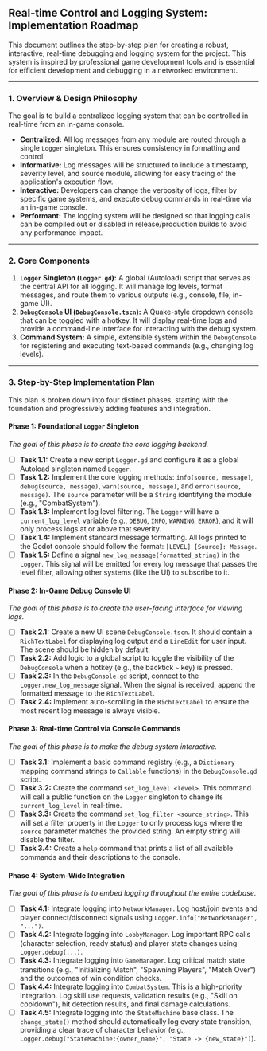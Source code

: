 ## Real-time Control and Logging System: Implementation Roadmap

This document outlines the step-by-step plan for creating a robust, interactive, real-time debugging and logging system for the project. This system is inspired by professional game development tools and is essential for efficient development and debugging in a networked environment.

---

### **1. Overview & Design Philosophy**

The goal is to build a centralized logging system that can be controlled in real-time from an in-game console.

-   **Centralized:** All log messages from any module are routed through a single `Logger` singleton. This ensures consistency in formatting and control.
-   **Informative:** Log messages will be structured to include a timestamp, severity level, and source module, allowing for easy tracing of the application's execution flow.
-   **Interactive:** Developers can change the verbosity of logs, filter by specific game systems, and execute debug commands in real-time via an in-game console.
-   **Performant:** The logging system will be designed so that logging calls can be compiled out or disabled in release/production builds to avoid any performance impact.

---

### **2. Core Components**

1.  **`Logger` Singleton (`Logger.gd`):** A global (Autoload) script that serves as the central API for all logging. It will manage log levels, format messages, and route them to various outputs (e.g., console, file, in-game UI).
2.  **`DebugConsole` UI (`DebugConsole.tscn`):** A Quake-style dropdown console that can be toggled with a hotkey. It will display real-time logs and provide a command-line interface for interacting with the debug system.
3.  **Command System:** A simple, extensible system within the `DebugConsole` for registering and executing text-based commands (e.g., changing log levels).

---

### **3. Step-by-Step Implementation Plan**

This plan is broken down into four distinct phases, starting with the foundation and progressively adding features and integration.

#### **Phase 1: Foundational `Logger` Singleton**

*The goal of this phase is to create the core logging backend.*

-   [ ] **Task 1.1:** Create a new script `Logger.gd` and configure it as a global Autoload singleton named `Logger`.
-   [ ] **Task 1.2:** Implement the core logging methods: `info(source, message)`, `debug(source, message)`, `warn(source, message)`, and `error(source, message)`. The `source` parameter will be a `String` identifying the module (e.g., "CombatSystem").
-   [ ] **Task 1.3:** Implement log level filtering. The `Logger` will have a `current_log_level` variable (e.g., `DEBUG`, `INFO`, `WARNING`, `ERROR`), and it will only process logs at or above that severity.
-   [ ] **Task 1.4:** Implement standard message formatting. All logs printed to the Godot console should follow the format: `[LEVEL] [Source]: Message`.
-   [ ] **Task 1.5:** Define a signal `new_log_message(formatted_string)` in the `Logger`. This signal will be emitted for every log message that passes the level filter, allowing other systems (like the UI) to subscribe to it.

#### **Phase 2: In-Game Debug Console UI**

*The goal of this phase is to create the user-facing interface for viewing logs.*

-   [ ] **Task 2.1:** Create a new UI scene `DebugConsole.tscn`. It should contain a `RichTextLabel` for displaying log output and a `LineEdit` for user input. The scene should be hidden by default.
-   [ ] **Task 2.2:** Add logic to a global script to toggle the visibility of the `DebugConsole` when a hotkey (e.g., the backtick `~` key) is pressed.
-   [ ] **Task 2.3:** In the `DebugConsole.gd` script, connect to the `Logger.new_log_message` signal. When the signal is received, append the formatted message to the `RichTextLabel`.
-   [ ] **Task 2.4:** Implement auto-scrolling in the `RichTextLabel` to ensure the most recent log message is always visible.

#### **Phase 3: Real-time Control via Console Commands**

*The goal of this phase is to make the debug system interactive.*

-   [ ] **Task 3.1:** Implement a basic command registry (e.g., a `Dictionary` mapping command strings to `Callable` functions) in the `DebugConsole.gd` script.
-   [ ] **Task 3.2:** Create the command `set_log_level <level>`. This command will call a public function on the `Logger` singleton to change its `current_log_level` in real-time.
-   [ ] **Task 3.3:** Create the command `set_log_filter <source_string>`. This will set a filter property in the `Logger` to only process logs where the `source` parameter matches the provided string. An empty string will disable the filter.
-   [ ] **Task 3.4:** Create a `help` command that prints a list of all available commands and their descriptions to the console.

#### **Phase 4: System-Wide Integration**

*The goal of this phase is to embed logging throughout the entire codebase.*

-   [ ] **Task 4.1:** Integrate logging into `NetworkManager`. Log host/join events and player connect/disconnect signals using `Logger.info("NetworkManager", "...")`.
-   [ ] **Task 4.2:** Integrate logging into `LobbyManager`. Log important RPC calls (character selection, ready status) and player state changes using `Logger.debug(...)`.
-   [ ] **Task 4.3:** Integrate logging into `GameManager`. Log critical match state transitions (e.g., "Initializing Match", "Spawning Players", "Match Over") and the outcomes of win condition checks.
-   [ ] **Task 4.4:** Integrate logging into `CombatSystem`. This is a high-priority integration. Log skill use requests, validation results (e.g., "Skill on cooldown"), hit detection results, and final damage calculations.
-   [ ] **Task 4.5:** Integrate logging into the `StateMachine` base class. The `change_state()` method should automatically log every state transition, providing a clear trace of character behavior (e.g., `Logger.debug("StateMachine:{owner_name}", "State -> {new_state}")`).
